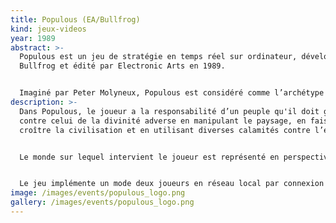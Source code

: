 ```yaml
---
title: Populous (EA/Bullfrog)
kind: jeux-videos
year: 1989
abstract: >-
  Populous est un jeu de stratégie en temps réel sur ordinateur, développé par
  Bullfrog et édité par Electronic Arts en 1989.


  Imaginé par Peter Molyneux, Populous est considéré comme l’archétype du jeu de simulation divine (god game), un type de jeu dans lequel le joueur incarne une divinité toute puissante. Il a rencontré un important succès critique et commercial. Initialement développé sur les ordinateurs 16/32 bits Amiga et Atari ST, Populous est adapté sur une dizaine de supports, incluant MS-DOS et les consoles Master System, Mega Drive, Super Nintendo, PC-Engine et Game Boy.
description: >-
  Dans Populous, le joueur a la responsabilité d’un peuple qu'il doit guider
  contre celui de la divinité adverse en manipulant le paysage, en faisant
  croître la civilisation et en utilisant diverses calamités contre l’ennemi.


  Le monde sur lequel intervient le joueur est représenté en perspective isométrique. Des icônes autour de l'aire de jeu permettent de sélectionner les actions à réaliser. Cette interface sera reprise dans d’autres jeux de Bullfrog comme Powermonger et Populous II.


  Le jeu implémente un mode deux joueurs en réseau local par connexion modem nul sur ordinateurs.
image: /images/events/populous_logo.png
gallery: /images/events/populous_logo.png
---
```

